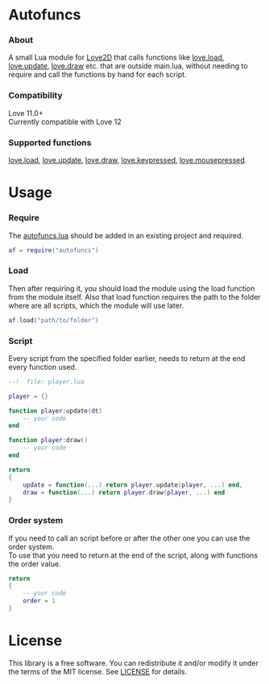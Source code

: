 # Autofuncs
### About
A small Lua module for [Love2D] that calls functions like [love.load], [love.update], [love.draw] etc. that are outside main.lua, without needing to require and call the functions by hand for each script.

[Love2D]: http://love2d.org/
[love.load]: https://love2d.org/wiki/love.load
[love.update]: https://love2d.org/wiki/love.update
[love.draw]: https://love2d.org/wiki/love.draw
[love.keypressed]: https://love2d.org/wiki/love.keypressed

### Compatibility
Love 11.0+
<br>Currently compatible with Love 12

### Supported functions
[love.mousepressed]: https://love2d.org/wiki/love.mousepressed
[love.load], [love.update], [love.draw], [love.keypressed], [love.mousepressed].

# Usage
### Require
The [autofuncs.lua](autofuncs.lua) should be added in an existing project and required.
```lua
af = require("autofuncs")
```
### Load
Then after requiring it, you should load the module using the load function from the module itself. Also that load function requires the path to the folder where are all scripts, which the module will use later.
```lua
af.load("path/to/folder")
```
### Script
Every script from the specified folder earlier, needs to return at the end every function used.
```lua
--!  file: player.lua

player = {}

function player:update(dt)
    -- your code
end

function player:draw()
    -- your code
end

return
{
    update = function(...) return player.update(player, ...) end,
    draw = function(...) return player.draw(player, ...) end
}
```
### Order system
If you need to call an script before or after the other one you can use the order system.
<br>To use that you need to return at the end of the script, along with functions the order value.
```lua
return
{
    -- your code
    order = 1
}
```
<!--
# ToDo
- [x] All in one function
- [x] Order system
- [x] Move library outside the lib folder
- [x] Gitignore
- [x] Check compatibility with different love versions 
- [x] Better readme
- [ ] Empty scripts also need to "return {}" but make that it's not necessary 
- [x] Picking between loading automatically or by hand(for example rn i need to call draw between a couple of functions in main.lua, but the library itself calls it always at the end, so make somehow that if player needs he can call it by himself)
- [ ] Support for other love.callbacks 
- [ ] Error printing
-->

# License
This library is a free software. You can redistribute it and/or modify it under the terms of the MIT license. See [LICENSE](LICENSE) for details.
